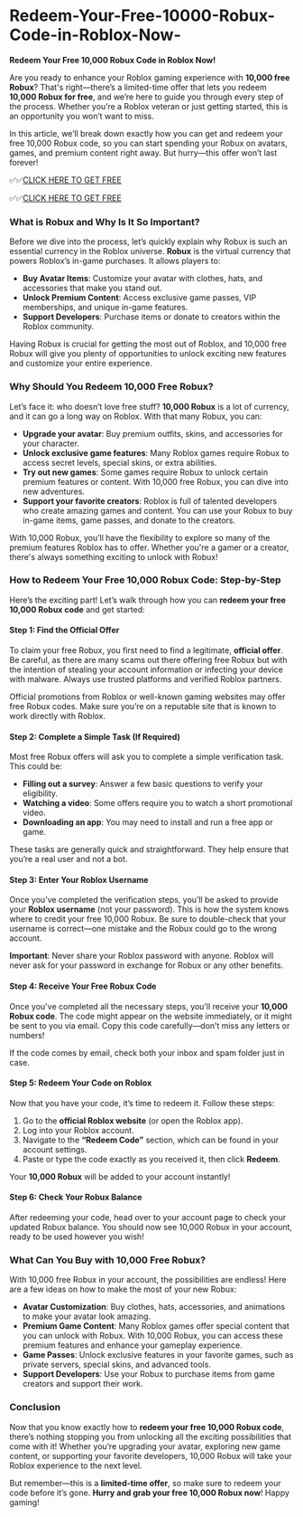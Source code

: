 # Redeem-Your-Free-10000-Robux-Code-in-Roblox-Now-

**Redeem Your Free 10,000 Robux Code in Roblox Now!**

Are you ready to enhance your Roblox gaming experience with **10,000 free Robux**? That's right—there’s a limited-time offer that lets you redeem **10,000 Robux for free**, and we’re here to guide you through every step of the process. Whether you’re a Roblox veteran or just getting started, this is an opportunity you won’t want to miss.

In this article, we’ll break down exactly how you can get and redeem your free 10,000 Robux code, so you can start spending your Robux on avatars, games, and premium content right away. But hurry—this offer won’t last forever!

✅✅[CLICK HERE TO GET FREE](https://tinyurl.com/f5a9kmyc)

✅✅[CLICK HERE TO GET FREE](https://tinyurl.com/f5a9kmyc)

### What is Robux and Why Is It So Important?

Before we dive into the process, let’s quickly explain why Robux is such an essential currency in the Roblox universe. **Robux** is the virtual currency that powers Roblox’s in-game purchases. It allows players to:

- **Buy Avatar Items**: Customize your avatar with clothes, hats, and accessories that make you stand out.
- **Unlock Premium Content**: Access exclusive game passes, VIP memberships, and unique in-game features.
- **Support Developers**: Purchase items or donate to creators within the Roblox community.

Having Robux is crucial for getting the most out of Roblox, and 10,000 free Robux will give you plenty of opportunities to unlock exciting new features and customize your entire experience.

### Why Should You Redeem 10,000 Free Robux?

Let’s face it: who doesn’t love free stuff? **10,000 Robux** is a lot of currency, and it can go a long way on Roblox. With that many Robux, you can:

- **Upgrade your avatar**: Buy premium outfits, skins, and accessories for your character.
- **Unlock exclusive game features**: Many Roblox games require Robux to access secret levels, special skins, or extra abilities.
- **Try out new games**: Some games require Robux to unlock certain premium features or content. With 10,000 free Robux, you can dive into new adventures.
- **Support your favorite creators**: Roblox is full of talented developers who create amazing games and content. You can use your Robux to buy in-game items, game passes, and donate to the creators.

With 10,000 Robux, you’ll have the flexibility to explore so many of the premium features Roblox has to offer. Whether you're a gamer or a creator, there's always something exciting to unlock with Robux!

### How to Redeem Your Free 10,000 Robux Code: Step-by-Step

Here’s the exciting part! Let’s walk through how you can **redeem your free 10,000 Robux code** and get started:

#### Step 1: Find the Official Offer

To claim your free Robux, you first need to find a legitimate, **official offer**. Be careful, as there are many scams out there offering free Robux but with the intention of stealing your account information or infecting your device with malware. Always use trusted platforms and verified Roblox partners.

Official promotions from Roblox or well-known gaming websites may offer free Robux codes. Make sure you’re on a reputable site that is known to work directly with Roblox.

#### Step 2: Complete a Simple Task (If Required)

Most free Robux offers will ask you to complete a simple verification task. This could be:

- **Filling out a survey**: Answer a few basic questions to verify your eligibility.
- **Watching a video**: Some offers require you to watch a short promotional video.
- **Downloading an app**: You may need to install and run a free app or game.

These tasks are generally quick and straightforward. They help ensure that you’re a real user and not a bot.

#### Step 3: Enter Your Roblox Username

Once you’ve completed the verification steps, you’ll be asked to provide your **Roblox username** (not your password). This is how the system knows where to credit your free 10,000 Robux. Be sure to double-check that your username is correct—one mistake and the Robux could go to the wrong account.

**Important**: Never share your Roblox password with anyone. Roblox will never ask for your password in exchange for Robux or any other benefits.

#### Step 4: Receive Your Free Robux Code

Once you've completed all the necessary steps, you’ll receive your **10,000 Robux code**. The code might appear on the website immediately, or it might be sent to you via email. Copy this code carefully—don’t miss any letters or numbers!

If the code comes by email, check both your inbox and spam folder just in case.

#### Step 5: Redeem Your Code on Roblox

Now that you have your code, it’s time to redeem it. Follow these steps:

1. Go to the **official Roblox website** (or open the Roblox app).
2. Log into your Roblox account.
3. Navigate to the **“Redeem Code”** section, which can be found in your account settings.
4. Paste or type the code exactly as you received it, then click **Redeem**.

Your **10,000 Robux** will be added to your account instantly!

#### Step 6: Check Your Robux Balance

After redeeming your code, head over to your account page to check your updated Robux balance. You should now see 10,000 Robux in your account, ready to be used however you wish!

### What Can You Buy with 10,000 Free Robux?

With 10,000 free Robux in your account, the possibilities are endless! Here are a few ideas on how to make the most of your new Robux:

- **Avatar Customization**: Buy clothes, hats, accessories, and animations to make your avatar look amazing.
- **Premium Game Content**: Many Roblox games offer special content that you can unlock with Robux. With 10,000 Robux, you can access these premium features and enhance your gameplay experience.
- **Game Passes**: Unlock exclusive features in your favorite games, such as private servers, special skins, and advanced tools.
- **Support Developers**: Use your Robux to purchase items from game creators and support their work.

### Conclusion

Now that you know exactly how to **redeem your free 10,000 Robux code**, there’s nothing stopping you from unlocking all the exciting possibilities that come with it! Whether you’re upgrading your avatar, exploring new game content, or supporting your favorite developers, 10,000 Robux will take your Roblox experience to the next level.

But remember—this is a **limited-time offer**, so make sure to redeem your code before it’s gone. **Hurry and grab your free 10,000 Robux now**! Happy gaming!
